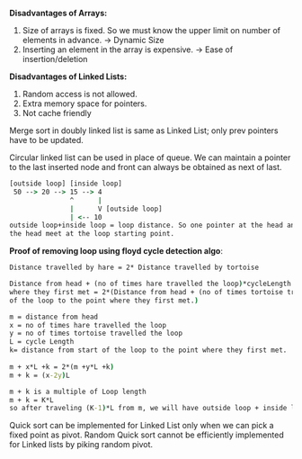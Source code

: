 **Disadvantages of Arrays:**
1. Size of arrays is fixed. So we must know the upper limit on number of elements in advance. -> Dynamic Size
2. Inserting an element in the array is expensive. -> Ease of insertion/deletion

**Disadvantages of Linked Lists:**
1. Random access is not allowed.
2. Extra memory space for pointers.
3. Not cache friendly

Merge sort in doubly linked list is same as Linked List; only prev pointers have to be updated.

Circular linked list can be used in place of queue. We can maintain a pointer to the last inserted node and front can 
always be obtained as next of last.

```cmd
[outside loop] [inside loop]
 50 --> 20 --> 15 --> 4
               ^      |
               |      V [outside loop]
               | <-- 10
outside loop+inside loop = loop distance. So one pointer at the head and other pointer with loop distance away from
the head meet at the loop starting point.
```

**Proof of removing loop using floyd cycle detection algo**:
```cmd
Distance travelled by hare = 2* Distance travelled by tortoise

Distance from head + (no of times hare travelled the loop)*cycleLength + distance from start of the loop to the point
where they first met = 2*(Distance from head + (no of times tortoise travelled the loop)*cycleLength + distance from start
of the loop to the point where they first met.)

m = distance from head
x = no of times hare travelled the loop
y = no of times tortoise travelled the loop
L = cycle Length
k= distance from start of the loop to the point where they first met.
 
m + x*L +k = 2*(m +y*L +k)
m + k = (x-2y)L

m + k is a multiple of Loop length
m + k = K*L
so after traveling (K-1)*L from m, we will have outside loop + inside loop condition as in the above figure.

```

Quick sort can be implemented for Linked List only when we can pick a fixed point as pivot. Random Quick sort cannot be 
efficiently implemented for Linked lists by piking random pivot.